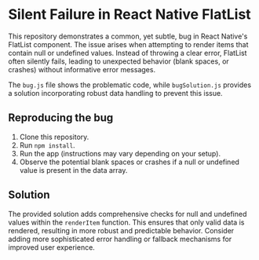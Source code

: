 # Silent Failure in React Native FlatList

This repository demonstrates a common, yet subtle, bug in React Native's FlatList component.  The issue arises when attempting to render items that contain null or undefined values.  Instead of throwing a clear error, FlatList often silently fails, leading to unexpected behavior (blank spaces, or crashes) without informative error messages.

The `bug.js` file shows the problematic code, while `bugSolution.js` provides a solution incorporating robust data handling to prevent this issue.

## Reproducing the bug

1. Clone this repository.
2. Run `npm install`.
3. Run the app (instructions may vary depending on your setup).
4. Observe the potential blank spaces or crashes if a null or undefined value is present in the data array.

## Solution

The provided solution adds comprehensive checks for null and undefined values within the `renderItem` function.  This ensures that only valid data is rendered, resulting in more robust and predictable behavior.  Consider adding more sophisticated error handling or fallback mechanisms for improved user experience.